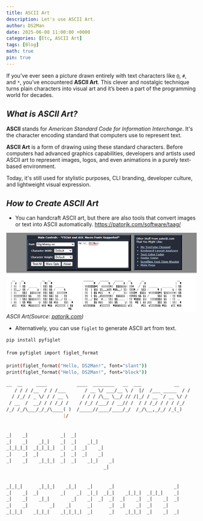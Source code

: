 ```yaml
---
title: ASCII Art
description: Let's use ASCII Art.
author: DS2Man
date: 2025-06-08 11:00:00 +0000
categories: [Etc, ASCII Art]
tags: [Blog]
math: true
pin: true
---
```


If you’ve ever seen a picture drawn entirely with text characters like `@`, `#`, and `*`, you’ve encountered **ASCII Art**. This clever and nostalgic technique turns plain characters into visual art and it’s been a part of the programming world for decades.

## *What is ASCII Art?*

**ASCII** stands for _American Standard Code for Information Interchange_. It's the character encoding standard that computers use to represent text.

**ASCII Art** is a form of drawing using these standard characters. Before computers had advanced graphics capabilities, developers and artists used ASCII art to represent images, logos, and even animations in a purely text-based environment.

Today, it's still used for stylistic purposes, CLI branding, developer culture, and lightweight visual expression.

<!--
**ASCII(아스키)**는 "American Standard Code for Information Interchange"의 약자로, 컴퓨터가 문자와 기호를 인식할 수 있도록 만든 문자 인코딩 체계입니다.  
이 ASCII 문자들을 조합하여 만들어낸 그림이 바로 **ASCII 아트**입니다.

초기에는 그래픽 지원이 거의 없던 터미널 환경에서 비주얼적으로 정보를 전달하거나 장식을 하기 위해 사용되었지만, 현재는 예술적 요소, 개발자 문화, CLI 출력의 개성 표현 등 다양한 목적으로 활용됩니다.
-->

## *How to Create ASCII Art*

- You can handcraft ASCII art, but there are also tools that convert images or text into ASCII automatically.
  https://patorjk.com/software/taag/

![ASCIIArt](/assets/img/etc/2025-06-08-ASCIIArt_1.png)
_ASCII Art(Source: [patorjk.com](https://patorjk.com/software/taag/))_

- Alternatively, you can use `figlet` to generate ASCII art from text.

```bash
pip install pyfiglet

from pyfiglet import figlet_format

print(figlet_format("Hello, DS2Man!", font="slant"))
print(figlet_format("Hello, DS2Man!", font="block"))
```

```markdown
__  __     ____           ____  ________   __  ___            __
   / / / /__  / / /___       / __ \/ ___/__ \ /  |/  /___ _____  / /
  / /_/ / _ \/ / / __ \     / / / /\__ \__/ // /|_/ / __ `/ __ \/ / 
 / __  /  __/ / / /_/ /    / /_/ /___/ / __// /  / / /_/ / / / /_/  
/_/ /_/\___/_/_/\____( )  /_____//____/____/_/  /_/\__,_/_/ /_(_)   
                     |/                                             

                                          
_|    _|            _|  _|                
_|    _|    _|_|    _|  _|    _|_|        
_|_|_|_|  _|_|_|_|  _|  _|  _|    _|      
_|    _|  _|        _|  _|  _|    _|      
_|    _|    _|_|_|  _|  _|    _|_|    _|  
                                    _|    
                                          
                                                                  
_|_|_|      _|_|_|    _|_|    _|      _|                      _|  
_|    _|  _|        _|    _|  _|_|  _|_|    _|_|_|  _|_|_|    _|  
_|    _|    _|_|        _|    _|  _|  _|  _|    _|  _|    _|  _|  
_|    _|        _|    _|      _|      _|  _|    _|  _|    _|      
_|_|_|    _|_|_|    _|_|_|_|  _|      _|    _|_|_|  _|    _|  _|
```